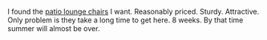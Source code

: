 I found the <a href="https://www.polywood.com/chaise-with-arms.html">patio lounge chairs</a> I want. Reasonably priced. Sturdy. Attractive. Only problem is they take a long time to get here. 8 weeks. By that time summer will almost be over. 
